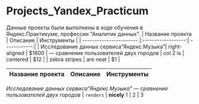 # Projects_Yandex_Practicum
Данные проекты были выполнены в ходе обучения в Яндекс.Практикуме, профессии "Аналитик данных". 
| Название проекта        | Описание           | Инструменты  |
| ----------------------- |:------------------:| ------------:|
| Исследование данных сервиса“Яндекс.Музыка”| right-aligned | $1600 |
— сравнение пользователей двух городов 
| col 2 is      | centered      |   $12 |
| zebra stripes | are neat      |    $1 |

 Название проекта   | Описание | Инструменты
--- | --- | ---
*Исследование данных сервиса“Яндекс.Музыка”
— сравнение пользователей двух городов* | `renders` | **nicely**
1 | 2 | 3
